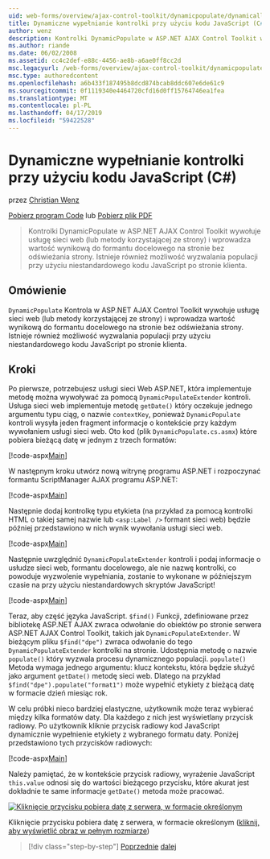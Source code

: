 ```yaml
---
uid: web-forms/overview/ajax-control-toolkit/dynamicpopulate/dynamically-populating-a-control-using-javascript-code-cs
title: Dynamiczne wypełnianie kontrolki przy użyciu kodu JavaScript (C#) | Dokumentacja firmy Microsoft
author: wenz
description: Kontrolki DynamicPopulate w ASP.NET AJAX Control Toolkit wywołuje usługę sieci web (lub metody korzystającej ze strony) i wypełnia wynikowej wartości do formantu docelowego t...
ms.author: riande
ms.date: 06/02/2008
ms.assetid: cc4c2def-e88c-4456-ae8b-a6ae0ff8cc2d
msc.legacyurl: /web-forms/overview/ajax-control-toolkit/dynamicpopulate/dynamically-populating-a-control-using-javascript-code-cs
msc.type: authoredcontent
ms.openlocfilehash: a6b433f187495b8dcd874bcab8ddc607e6de61c9
ms.sourcegitcommit: 0f1119340e4464720cfd16d0ff15764746ea1fea
ms.translationtype: MT
ms.contentlocale: pl-PL
ms.lasthandoff: 04/17/2019
ms.locfileid: "59422528"
---
```

# <a name="dynamically-populating-a-control-using-javascript-code-c"></a>Dynamiczne wypełnianie kontrolki przy użyciu kodu JavaScript (C#)

przez [Christian Wenz](https://github.com/wenz)

[Pobierz program Code](http://download.microsoft.com/download/d/8/f/d8f2f6f9-1b7c-46ad-9252-e1fc81bdea3e/dynamicpopulate1.cs.zip) lub [Pobierz plik PDF](http://download.microsoft.com/download/b/6/a/b6ae89ee-df69-4c87-9bfb-ad1eb2b23373/dynamicpopulate1CS.pdf)

> Kontrolki DynamicPopulate w ASP.NET AJAX Control Toolkit wywołuje usługę sieci web (lub metody korzystającej ze strony) i wprowadza wartość wynikową do formantu docelowego na stronie bez odświeżania strony. Istnieje również możliwość wyzwalania populacji przy użyciu niestandardowego kodu JavaScript po stronie klienta.


## <a name="overview"></a>Omówienie

`DynamicPopulate` Kontrola w ASP.NET AJAX Control Toolkit wywołuje usługę sieci web (lub metody korzystającej ze strony) i wprowadza wartość wynikową do formantu docelowego na stronie bez odświeżania strony. Istnieje również możliwość wyzwalania populacji przy użyciu niestandardowego kodu JavaScript po stronie klienta.

## <a name="steps"></a>Kroki

Po pierwsze, potrzebujesz usługi sieci Web ASP.NET, która implementuje metodę można wywoływać za pomocą `DynamicPopulateExtender` kontroli. Usługa sieci web implementuje metodę `getDate()` który oczekuje jednego argumentu typu ciąg, o nazwie `contextKey`, ponieważ `DynamicPopulate` kontroli wysyła jeden fragment informacje o kontekście przy każdym wywołaniem usługi sieci web. Oto kod (plik `DynamicPopulate.cs.asmx`) które pobiera bieżącą datę w jednym z trzech formatów:

[!code-aspx[Main](dynamically-populating-a-control-using-javascript-code-cs/samples/sample1.aspx)]

W następnym kroku utwórz nową witrynę programu ASP.NET i rozpoczynać formantu ScriptManager AJAX programu ASP.NET:

[!code-aspx[Main](dynamically-populating-a-control-using-javascript-code-cs/samples/sample2.aspx)]

Następnie dodaj kontrolkę typu etykieta (na przykład za pomocą kontrolki HTML o takiej samej nazwie lub `<asp:Label />` formant sieci web) będzie później przedstawiono w nich wynik wywołania usługi sieci web.

[!code-aspx[Main](dynamically-populating-a-control-using-javascript-code-cs/samples/sample3.aspx)]

Następnie uwzględnić `DynamicPopulateExtender` kontroli i podaj informacje o usłudze sieci web, formantu docelowego, ale nie nazwę kontrolki, co powoduje wyzwolenie wypełniania, zostanie to wykonane w późniejszym czasie na przy użyciu niestandardowych skryptów JavaScript!

[!code-aspx[Main](dynamically-populating-a-control-using-javascript-code-cs/samples/sample4.aspx)]

Teraz, aby część języka JavaScript. `$find()` Funkcji, zdefiniowane przez bibliotekę ASP.NET AJAX zwraca odwołanie do obiektów po stronie serwera ASP.NET AJAX Control Toolkit, takich jak `DynamicPopulateExtender`. W bieżącym pliku `$find("dpe")` zwraca odwołanie do tego `DynamicPopulateExtender` kontrolki na stronie. Udostępnia metodę o nazwie `populate()` który wyzwala procesu dynamicznego populacji. `populate()` Metoda wymaga jednego argumentu: klucz kontekstu, która będzie służyć jako argument `getDate()` metodę sieci web. Dlatego na przykład `$find("dpe").populate("format1")` może wypełnić etykiety z bieżącą datę w formacie dzień miesiąc rok.

W celu próbki nieco bardziej elastyczne, użytkownik może teraz wybierać między kilka formatów daty. Dla każdego z nich jest wyświetlany przycisk radiowy. Po użytkownik kliknie przycisk radiowy kod JavaScript dynamicznie wypełnienie etykiety z wybranego formatu daty. Poniżej przedstawiono tych przycisków radiowych:

[!code-aspx[Main](dynamically-populating-a-control-using-javascript-code-cs/samples/sample5.aspx)]

Należy pamiętać, że w kontekście przycisk radiowy, wyrażenie JavaScript `this.value` odnosi się do wartości bieżącego przycisku, które akurat jest dokładnie te same informacje `getDate()` metoda może pracować.


[![Kliknięcie przycisku pobiera datę z serwera, w formacie określonym](dynamically-populating-a-control-using-javascript-code-cs/_static/image2.png)](dynamically-populating-a-control-using-javascript-code-cs/_static/image1.png)

Kliknięcie przycisku pobiera datę z serwera, w formacie określonym ([kliknij, aby wyświetlić obraz w pełnym rozmiarze](dynamically-populating-a-control-using-javascript-code-cs/_static/image3.png))

> [!div class="step-by-step"]
> [Poprzednie](dynamically-populating-a-control-cs.md)
> [dalej](using-dynamicpopulate-with-a-user-control-and-javascript-cs.md)

